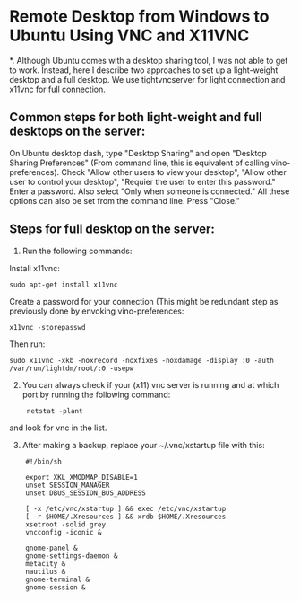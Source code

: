 # Remote Desktop from Windows to Ubuntu Using VNC and X11VNC

*. Although Ubuntu comes with a desktop sharing tool, I was not able to get to work. Instead, here I describe two approaches 
to set up a light-weight desktop and a full desktop. We use tightvncserver for light connection and x11vnc for full connection.

## Common steps for both light-weight and full desktops on the server:
On Ubuntu desktop dash, type "Desktop Sharing" and open "Desktop Sharing Preferences" (From command line, this is equivalent of calling vino-preferences). Check "Allow other users to view your desktop", "Allow other user to control your desktop", "Requier the user to enter this password." Enter a password. Also select "Only when someone is connected." All these options can also be set from the command line. Press "Close."

## Steps for full desktop on the server:
1. Run the following commands:
  
Install x11vnc:

    sudo apt-get install x11vnc
    
Create a password for your connection (This might be redundant step as previously done by envoking vino-preferences:    

    x11vnc -storepasswd  
    
Then run:

    sudo x11vnc -xkb -noxrecord -noxfixes -noxdamage -display :0 -auth /var/run/lightdm/root/:0 -usepw
    
2. You can always check if your (x11) vnc server is running and at which port by running the following command:

        netstat -plant
    
and look for vnc in the list.    
    
    
3. After making a backup, replace your ~/.vnc/xstartup file with this:

```    
    #!/bin/sh

    export XKL_XMODMAP_DISABLE=1
    unset SESSION_MANAGER
    unset DBUS_SESSION_BUS_ADDRESS

    [ -x /etc/vnc/xstartup ] && exec /etc/vnc/xstartup
    [ -r $HOME/.Xresources ] && xrdb $HOME/.Xresources
    xsetroot -solid grey
    vncconfig -iconic &

    gnome-panel &
    gnome-settings-daemon &
    metacity &
    nautilus &
    gnome-terminal &
    gnome-session &
```





